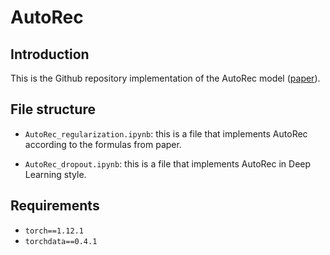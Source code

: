 # AutoRec

## Introduction

This is the Github repository implementation of the AutoRec model ([paper](https://arxiv.org/abs/2007.07224)).

## File structure

- `AutoRec_regularization.ipynb`: this is a file that implements AutoRec according to the formulas from paper.

- `AutoRec_dropout.ipynb`: this is a file that implements AutoRec in Deep Learning style.

## Requirements

- `torch==1.12.1`
- `torchdata==0.4.1`